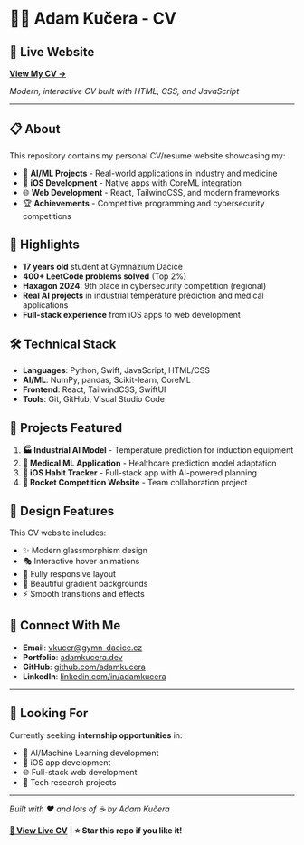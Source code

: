 # 👨‍💻 Adam Kučera - CV

## 🌟 Live Website
**[View My CV →]([https://boombabababoombabaam.github.io/cv](http://adamkucera.dev/))**

*Modern, interactive CV built with HTML, CSS, and JavaScript*

---

## 📋 About
This repository contains my personal CV/resume website showcasing my:
- 🤖 **AI/ML Projects** - Real-world applications in industry and medicine
- 📱 **iOS Development** - Native apps with CoreML integration  
- 🌐 **Web Development** - React, TailwindCSS, and modern frameworks
- 🏆 **Achievements** - Competitive programming and cybersecurity competitions

## 🎯 Highlights
- **17 years old** student at Gymnázium Dačice
- **400+ LeetCode problems solved** (Top 2%)
- **Haxagon 2024**: 9th place in cybersecurity competition (regional)
- **Real AI projects** in industrial temperature prediction and medical applications
- **Full-stack experience** from iOS apps to web development

## 🛠️ Technical Stack
- **Languages**: Python, Swift, JavaScript, HTML/CSS
- **AI/ML**: NumPy, pandas, Scikit-learn, CoreML
- **Frontend**: React, TailwindCSS, SwiftUI
- **Tools**: Git, GitHub, Visual Studio Code

## 📁 Projects Featured
1. **🏭 Industrial AI Model** - Temperature prediction for induction equipment
2. **🏥 Medical ML Application** - Healthcare prediction model adaptation
3. **📱 iOS Habit Tracker** - Full-stack app with AI-powered planning
4. **🚀 Rocket Competition Website** - Team collaboration project

## 🎨 Design Features
This CV website includes:
- ✨ Modern glassmorphism design
- 🎭 Interactive hover animations
- 📱 Fully responsive layout
- 🌈 Beautiful gradient backgrounds
- ⚡ Smooth transitions and effects

## 🔗 Connect With Me
- **Email**: vkucer@gymn-dacice.cz
- **Portfolio**: [adamkucera.dev](https://adamkucera.dev)
- **GitHub**: [github.com/adamkucera](https://github.com/boombabababoombabaam)
- **LinkedIn**: [linkedin.com/in/adamkucera](https://linkedin.com/in/adamkucera)

---

## 🚀 Looking For
Currently seeking **internship opportunities** in:
- 🤖 AI/Machine Learning development
- 📱 iOS app development  
- 🌐 Full-stack web development
- 🔬 Tech research projects

---

*Built with ❤️ and lots of ☕ by Adam Kučera*

**[📄 View Live CV]([https://boombabababoombabaam.github.io/cv](http://adamkucera.dev/))** | **⭐ Star this repo if you like it!**
